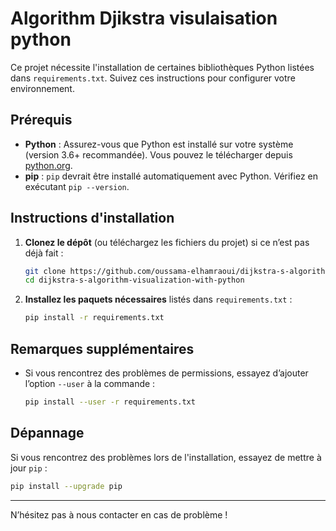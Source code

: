 
# Algorithm Djikstra visulaisation python

Ce projet nécessite l'installation de certaines bibliothèques Python listées dans `requirements.txt`. Suivez ces instructions pour configurer votre environnement.

## Prérequis

- **Python** : Assurez-vous que Python est installé sur votre système (version 3.6+ recommandée). Vous pouvez le télécharger depuis [python.org](https://www.python.org/downloads/).
- **pip** : `pip` devrait être installé automatiquement avec Python. Vérifiez en exécutant `pip --version`.

## Instructions d'installation

1. **Clonez le dépôt** (ou téléchargez les fichiers du projet) si ce n’est pas déjà fait :

    ```bash
    git clone https://github.com/oussama-elhamraoui/dijkstra-s-algorithm-visualization-with-python
    cd dijkstra-s-algorithm-visualization-with-python
    ```

2. **Installez les paquets nécessaires** listés dans `requirements.txt` :

    ```bash
    pip install -r requirements.txt
    ```

## Remarques supplémentaires

- Si vous rencontrez des problèmes de permissions, essayez d’ajouter l’option `--user` à la commande :

    ```bash
    pip install --user -r requirements.txt
    ```

## Dépannage

Si vous rencontrez des problèmes lors de l'installation, essayez de mettre à jour `pip` :

```bash
pip install --upgrade pip
```

---

N’hésitez pas à nous contacter en cas de problème !
